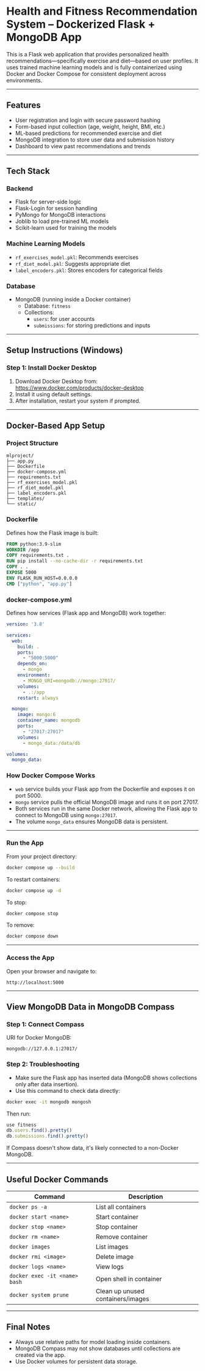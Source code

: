 
# Health and Fitness Recommendation System – Dockerized Flask + MongoDB App

This is a Flask web application that provides personalized health recommendations—specifically exercise and diet—based on user profiles. It uses trained machine learning models and is fully containerized using Docker and Docker Compose for consistent deployment across environments.

---

## Features

- User registration and login with secure password hashing
- Form-based input collection (age, weight, height, BMI, etc.)
- ML-based predictions for recommended exercise and diet
- MongoDB integration to store user data and submission history
- Dashboard to view past recommendations and trends

---

## Tech Stack

### Backend

- Flask for server-side logic
- Flask-Login for session handling
- PyMongo for MongoDB interactions
- Joblib to load pre-trained ML models
- Scikit-learn used for training the models

### Machine Learning Models

- `rf_exercises_model.pkl`: Recommends exercises
- `rf_diet_model.pkl`: Suggests appropriate diet
- `label_encoders.pkl`: Stores encoders for categorical fields

### Database

- MongoDB (running inside a Docker container)
  - Database: `fitness`
  - Collections:
    - `users`: for user accounts
    - `submissions`: for storing predictions and inputs

---

## Setup Instructions (Windows)

### Step 1: Install Docker Desktop

1. Download Docker Desktop from: https://www.docker.com/products/docker-desktop
2. Install it using default settings.
3. After installation, restart your system if prompted.

---

## Docker-Based App Setup

### Project Structure

```
mlproject/
├── app.py
├── Dockerfile
├── docker-compose.yml
├── requirements.txt
├── rf_exercises_model.pkl
├── rf_diet_model.pkl
├── label_encoders.pkl
├── templates/
└── static/
```

### Dockerfile

Defines how the Flask image is built:

```dockerfile
FROM python:3.9-slim
WORKDIR /app
COPY requirements.txt .
RUN pip install --no-cache-dir -r requirements.txt
COPY . .
EXPOSE 5000
ENV FLASK_RUN_HOST=0.0.0.0
CMD ["python", "app.py"]
```

### docker-compose.yml

Defines how services (Flask app and MongoDB) work together:

```yaml
version: '3.8'

services:
  web:
    build: .
    ports:
      - "5000:5000"
    depends_on:
      - mongo
    environment:
      - MONGO_URI=mongodb://mongo:27017/
    volumes:
      - .:/app
    restart: always

  mongo:
    image: mongo:6
    container_name: mongodb
    ports:
      - "27017:27017"
    volumes:
      - mongo_data:/data/db

volumes:
  mongo_data:
```

### How Docker Compose Works

- `web` service builds your Flask app from the Dockerfile and exposes it on port 5000.
- `mongo` service pulls the official MongoDB image and runs it on port 27017.
- Both services run in the same Docker network, allowing the Flask app to connect to MongoDB using `mongo:27017`.
- The volume `mongo_data` ensures MongoDB data is persistent.

---

### Run the App

From your project directory:

```bash
docker compose up --build
```

To restart containers:

```bash
docker compose up -d
```

To stop:

```bash
docker compose stop
```

To remove:

```bash
docker compose down
```

---

### Access the App

Open your browser and navigate to:

```
http://localhost:5000
```

---

## View MongoDB Data in MongoDB Compass

### Step 1: Connect Compass

URI for Docker MongoDB:

```
mongodb://127.0.0.1:27017/
```

### Step 2: Troubleshooting

- Make sure the Flask app has inserted data (MongoDB shows collections only after data insertion).
- Use this command to check data directly:

```bash
docker exec -it mongodb mongosh
```

Then run:

```js
use fitness
db.users.find().pretty()
db.submissions.find().pretty()
```

If Compass doesn't show data, it's likely connected to a non-Docker MongoDB.

---

## Useful Docker Commands

| Command | Description |
|--------|-------------|
| `docker ps -a` | List all containers |
| `docker start <name>` | Start container |
| `docker stop <name>` | Stop container |
| `docker rm <name>` | Remove container |
| `docker images` | List images |
| `docker rmi <image>` | Delete image |
| `docker logs <name>` | View logs |
| `docker exec -it <name> bash` | Open shell in container |
| `docker system prune` | Clean up unused containers/images |

---

## Final Notes

- Always use relative paths for model loading inside containers.
- MongoDB Compass may not show databases until collections are created via the app.
- Use Docker volumes for persistent data storage.
